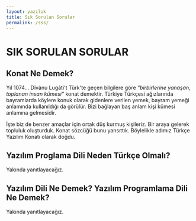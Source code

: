 ```yaml
---
layout: yazılık
title: Sık Sorulan Sorular
permalink: /sss/
---
```


# SIK SORULAN SORULAR

## Konat Ne Demek?

Yıl 1074... Dîvânu Lugâti't Türk'te geçen bilgilere göre *"birbirlerine yanaşan, toplanan insan kümesi"* konat demektir. Türkiye Türkçesi ağızlarında bayramlarda köylere konuk olarak gidenlere verilen yemek, bayram yemeği anlamında kullanıldığı da görülür. Bizi bağlayan baş anlam kişi kümesi anlamına gelmesidir.

İşte biz de benzer amaçlar için ortak düş kurmuş kişileriz. Bir araya gelerek topluluk oluşturduk. Konat sözcüğü bunu yansıttık. Böylelikle adımız Türkçe Yazılım Konatı olarak doğdu.

## Yazılım Proglama Dili Neden Türkçe Olmalı?
Yakında yanıtlayacağız.

## Yazılım Dili Ne Demek? Yazılım Programlama Dili Ne Demek?
Yakında yanıtlayacağız.

